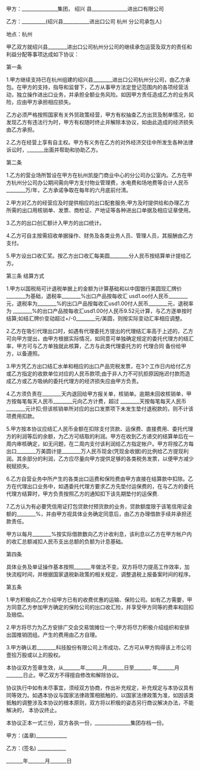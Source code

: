 
 


甲方：_______________集团，
绍兴
县_______________进出口有限公司


乙方：__________(绍兴县___________进出口公司
杭州
分公司承包人)


地点：杭州


甲乙双方就绍兴县________进出口公司杭州分公司的继续承包运营及双方的责任和利益分配等事项达成如下协议：


第一条


1.甲方继续支持已在杭州组建的绍兴县________进出口公司杭州分公司，由乙方承包。在甲方的支持，指导和监督下，乙方从事甲方法定登记范围内的各项经营活动，独立操作进出口业务，并承担全额业务风险。如因甲方责任造成乙方的业务风险，应由甲方承担相应损失。


乙方必须严格按照国家有关外贸政策经营，甲方有权抽查乙方出货及制单情况，如发现乙方有违法行为时，甲方有权随时终止并解除本协议，如由此造成的经济损失由乙方承担。


2.乙方在经营上享有自主权。甲方有义务在乙方的对外经济交往中所发生各种法律诉讼时，_______出面并帮助和协助乙方。


第二条


1.乙方的营业场所暂设在甲方在杭州凯旋门商业中心的分公司办公室内。乙方在甲方杭州分公司办公期间需向甲方支付物业管理费，水电费和场地费等合计人民币________万/年，乙方承诺争取在每年的六月底前付清。


2.甲方对乙方的经营应及时提供相应的出口配套服务;甲方及时提供给和办理乙方所需的出口用核销单、发票、商检证、产地证等各种进出口单据及相应证章使用。


3.乙方的出口创汇额计入甲方的出口统计。


4.乙方可自主按需招收单据操作、财务及各类业务人员、管理人员，其报酬由乙方支付。


5.甲方设出口收汇奖。按乙方出口收汇每美圆________分人民币按结算单计提给乙方。


第三条 结算方式


1.甲方以国税局可计退税单据上的金额为计算基础和以中国银行美圆现汇牌价________为基础，退税率________%出口产品按每收汇 usd1.oo付人民币________元，退税率为________%的出口产品按每收汇usd1.00付人民币________元，退税率为 ________%的出口产品按每收汇usd1.00付人民币9.52元计算，与乙方逐单按时结算;如结汇牌价变动超过+/-0________元/美圆，则按实际变动汇率相应调整。


2.乙方在吸引代理出口时，如遇有代理委托方提出的代理结汇率高于上述的，乙方可向甲方提出，由甲方根据实际情况，如同意可单独确定规定的委托代理方的结汇率，甲方可与乙方单独就此核算，乙方与此类代理委托方的
代理合同
备份给甲方，以备遵照。


3.甲方凭乙方出口结汇水单和相应的出口产品完税发票，在3个工作日内给付乙方或乙方指定的收款单位对应的人民币款项;由于非人力不可抗拒原因拖迟付款而造成乙方或乙方吸纳的委托代理方的经济损失应由甲方负责。


4.乙方须负责在________天内退回给甲方报关单，核销单。逾期未回收核销单，甲方按每笔每天人民币________元向乙方计费，超过 ________天按每笔每天人民币________元计扣;但该核销单所对应的出口发票项下未发生垫付退税款的，则不计该项费用扣款。


5.甲方按本协议应结汇人民币金额在扣除支付货款、运保费、直接费用、委托代理方的利润等后的余额，为乙方可结取的利润。甲方在收到乙方递交的结算单后在一周内审核确定，如无问题，在二周内支付该利润给乙方指定帐户。甲方将按乙方每出口________万美圆计提________万人民币现金(凭现金收据)的比例给乙方提现利润。其余部分的利润，乙方应尽量向甲方提供足够的各类税务发票，以便甲方减少税赋损失。


6.乙方自营业务中所产生的各类出口运费和保险费由甲方直接在结算款中扣除。乙方在代理出口业务中，如遇委托代理方要求乙方先垫付运保费的，在与乙方的委托代理方结算时，甲方负责按照乙方的通知扣下该先期垫付的运保费.


7.乙方认为有必要凭信用证打包贷款付预货款的业务，贷款额度限于该笔信用证金额的________%，并由甲方视具体业务确定同意后，由乙方办理借款手续并承担还款责任。


甲方以每月________%按实际借款数向乙方计收利息，该利息以乙方在甲方帐户内的收汇总额减扣人民币支出总额的负额为计息基础。


第四条


具体业务及单证操作基本按照_______年做法不变。双方将尽力提高工作效率，加快流程时间，并根据国家退税新政策的相关规定，调整退税上报备案时间的程序。


第五条


1.甲方积极向乙方介绍甲方已有的收费优惠的运输、保险公司。如有乙方需要，甲方同意乙方参加甲方确定的保险公司的出口收汇险，并享受甲方同等的费率和回扣及赔偿。


2.甲方将尽力为乙方安排广交会交易馆摊位一个;甲方将尽力积极介绍组织和安排出国推销团组。产生的费用由乙方自理。


3.甲方确认若________科技股份有限公司上市成功，乙方可从甲方购得该上市公司壹拾万股或以上的股权。


本协议双方签章生效，从_______年_______月_______日至_______ 年_______月_______日止。甲乙双方不得擅自修改和解除协议。


协议执行中如有未尽事宜，须经双方协商，作出补充规定，补充规定与本协议具有同等效力。如遇本协议与国家法律政策相抵触的，以国家法律政策为准，如因该类抵触的调整涉及本协议的根本原则，双方将以积极的姿态另行商议解决办法，不能解决的， 本协议终止。


本协议正本一式三份，双方各执一份，_______________集团存档一份。


甲方：(盖章)_____________


乙方：(签名) ____________


_______年_______月_______日
 


 

 
 
 
 
 
  


  
 

  


  


  
 
 
 
 

